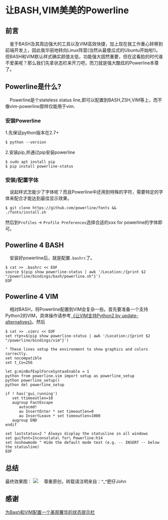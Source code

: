 # 让BASH,VIM美美的Powerline
## 前言
&emsp;鉴于BASH及其周边强大的工具以及VIM高效快捷，加上现在我工作重心转移到前端开发上，因此我华丽地转向Linux阵营(当然从最傻瓜式的Ubuntu开始啦!)。但BASH和VIM默认样式确实颜值太低，功能强大固然重要，但在这看脸的时代谁不爱美呢？那么我们先拿状态栏来开刀吧，而刀就是强大酷炫的Powerline本尊了。

## Powerline是什么?
&emsp;Powerline是个stateless status line,即可以配置到BASH,ZSH,VIM等上，而不像vim-powerline那样仅能用于vim.
### 安装Powerline
1.先保证python版本在2.7+
```
$ python --version
```
2.安装pip,并通过pip安装powerline
```
$ sudo apt install pip
$ pip install powerline-status
```
### 安装/配置字体
&emsp;说起样式怎能少了字体呢？而且Powerline中还用到特殊的字符，需要特定的字体来配合才能达到最佳显示效果。
```
$ git clone https://github.com/powerline/fonts &&
./fonts/install.sh
```
然后到`Profiles` -> `Profile Preferences`选择合适的xxx for powerline的字体即可。

## Powerline 4 BASH
&emsp;安装好powerline后，就是配置`.bashrc`了。
```
$ cat >> .bashrc << EOF
source $(pip show powerline-status | awk '/Location:/{print $2 "/powerline/bindings/bash/powerline.sh"}')
EOF
```

## Powerline 4 VIM
&emsp;相对BASH，将Powerline配置到VIM会复杂一些。首先要准备一个支持Python2的VIM，具体操作请参考[《让VIM支持Python2 by update-alternatives》](http://www.cnblogs.com/fsjohnhuang/p/6056651.html)。然后
```
$ cat >> .vimrc << EOF
set rtp+=$(pip show powerline-status | awk '/Location:/{print $2 "/powerline/bindings/vim"}')

" These lines setup the environment to show graphics and colors correctly.
set nocompatible
set t_Co=256
 
let g:minBufExplForceSyntaxEnable = 1
python from powerline.vim import setup as powerline_setup
python powerline_setup()
python del powerline_setup
 
if ! has('gui_running')
   set ttimeoutlen=10
   augroup FastEscape
      autocmd!
      au InsertEnter * set timeoutlen=0
      au InsertLeave * set timeoutlen=1000
   augroup END
endif
 
set laststatus=2 " Always display the statusline in all windows
set guifont=Inconsolata\ for\ Powerline:h14
set noshowmode " Hide the default mode text (e.g. -- INSERT -- below the statusline)
EOF
```

## 总结
最终效果图：
![](./powerline.png)
&emsp;尊重原创，转载请注明来自：^_^肥仔John
## 感谢
[为Bash和VIM配置一个美观奢华的状态提示栏](http://cenalulu.github.io/linux/mac-powerline/)
